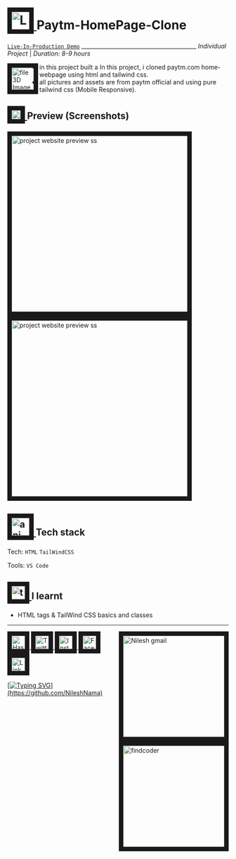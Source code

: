 <!-- Header Section -->

# <a href="https://github.com/NileshNama/Paytm-HomePage-Clone" target="_blank"> <img src="https://user-images.githubusercontent.com/83578068/185099071-1dacfa46-a984-4cbb-8a2e-16960c5f9995.png" alt="Lamp 3D Image" width="40" border="10" /> </a> Paytm-HomePage-Clone

[`Live-In-Production Demo`](https://paytm-homepage-clone-by-nilesh.netlify.app/) _________________________________________ *Individual Project* | *Duration: 8-9 hours*






<!-- About the Project Section -->

 <a href="https://github.com/NileshNama/Paytm-HomePage-Clone" target="_blank" > <img align="left"  src="https://user-images.githubusercontent.com/83578068/185099164-b88af55f-ef6b-4ce4-8feb-46381779f04f.png"   alt=" file 3D Image" width="50" border="10"/> </a> 




<!-- ## About Project -->

  - in this project  built a In this project, i cloned paytm.com home-webpage using html and tailwind css.
  - all pictures and assets are from paytm official and using pure tailwind css (Mobile Responsive).
  
  
  
  
  
  
  
 <!-- Preview of Project -->

## <a href="https://github.com/NileshNama/Paytm-HomePage-Clone" target="_blank"> <img src="https://user-images.githubusercontent.com/83578068/185099256-c7ad64bb-0546-4cf9-a6ad-a110745ce406.png" alt="Arrows pic" width="20" border="10" /> </a> Preview (Screenshots) 

<!--Images + Link all of to the deployed website/Project site -->

<a href="https://paytm-homepage-clone-by-nilesh.netlify.app/" target="_blank"> <img src="https://user-images.githubusercontent.com/83578068/185568107-e1d6d239-c86c-47ee-b723-92cb65b5e9c9.png" alt="project website preview ss" width="400" border="10" /></a>  <a href="https://paytm-homepage-clone-by-nilesh.netlify.app/" target="_blank"> <img src="https://user-images.githubusercontent.com/83578068/185569316-1de4bb71-eec6-41e3-8874-8ef17178f712.png" alt="project website preview ss" width="400" border="10" /></a>












<!--  Technology used section -->

##   <a href="https://github.com/NileshNama/Paytm-HomePage-Clone" target="_blank"> <img src="https://user-images.githubusercontent.com/83578068/185102636-ad0639d7-8bb4-4529-bb92-bf6b81e7d100.png" alt="animation gif" width="40" border="10" /> </a> Tech stack


Tech: `HTML` `TailWindCSS`

Tools: `VS Code`






<!-- learning Section  -->

##  <a href="https://github.com/NileshNama/Paytm-HomePage-Clone" target="_blank"> <img src="https://user-images.githubusercontent.com/83578068/185099385-899f7571-5682-4841-a218-c5704fcd1816.png" alt="tick box pic" width="30" border="10" /> </a> I learnt 

- HTML tags & TailWind CSS basics and classes




---


<!-- Connect with me section by NileshNama  -->

<!-- Connect with me section by NileshNama  -->

<a href="https://github.com/NileshNama" target="_blank"> <img align="right" src="https://user-images.githubusercontent.com/83578068/182090326-c45aaf2e-9e8e-4037-a25d-812fdb6cf3f4.png" alt="Nilesh gmail" width="230" border="10"/> </a>

<a href="https://hashnode.com/@NileshNama" target="_blank"> <img  src="https://user-images.githubusercontent.com/83578068/182090131-0eb5011a-7611-45c7-8e3a-42416d7a3100.png" alt="HashNode" width="30" height="30" border="10"/> <a href="https://www.twitter.com/NileshNama1" target="_blank"> <img  src="https://user-images.githubusercontent.com/83578068/182090162-2185eaae-fa13-46e7-9234-35e9aaae4a90.png" alt="Twitter" width="30" height="30" border="10"/>
<a href="https://instagram.com/tsoneil" target="_blank"> <img  src="https://user-images.githubusercontent.com/83578068/182090113-295874ae-3dee-445c-831a-a42314543047.png" alt="Instagram" width="30" height="30" border="10"/>
<a href="https://www.facebook.com/nilesh.nama.1997" target="_blank"> <img  src="https://user-images.githubusercontent.com/83578068/182090072-f1ec00dd-05fa-46e5-92f9-6b91bda8cedf.png" alt="FaceBook" width="30" height="30" border="10"/> <a href="https://www.linkedin.com/in/nileshnama/" target="_blank"> <img src="https://user-images.githubusercontent.com/83578068/182090042-66a4d07a-19b3-4a0e-bb55-90433202f364.png" alt="LinkedIN" width="30" height="30" border="10"/> <a href="https://www.findcoder.io/u/nileshnama" target="_blank"> <img align="right" src="https://user-images.githubusercontent.com/83578068/182090364-301227da-69f6-45bd-b553-9bf2f1ddb345.png" alt="findcoder" width="230" border="10" />


<!-- moving text -->
[![Typing SVG](https://readme-typing-svg.herokuapp.com?color=FF6666&lines=thank+you+so+much+!;have+a+great+day+!)](https://github.com/NileshNama)


<!-- End of the File by NileshNama NileshNama and MIT Licensed-->
